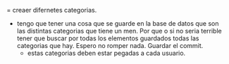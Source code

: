 = creaer difernetes categorias.
- tengo que tener una cosa que se guarde en la base de datos que son
    las distintas categorias que tiene un men. Por que o si no seria
    terrible tener que buscar por todas los elementos guardados todas las
    categorias que hay.
    Espero no romper nada. Guardar el commit.
    - estas categorias deben estar pegadas a cada usuario.
